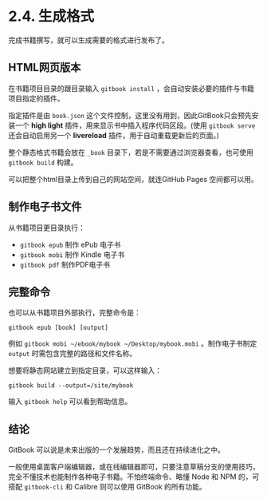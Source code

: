 # **2.4. 生成格式**

完成书籍撰写，就可以生成需要的格式进行发布了。

## **HTML网页版本**

在书籍项目目录的跟目录输入 `gitbook install` ，会自动安装必要的插件与书籍项目指定的插件。

指定插件是由 `book.json` 这个文件控制，这里没有用到，因此GitBook只会预先安装一个 **high light** 插件，用来显示书中插入程序代码区段。(使用 `gitbook serve` 还会自动启用另一个 **livereload** 插件，用于自动重载更新后的页面。)

整个静态格式书籍会放在 `_book` 目录下，若是不需要通过浏览器查看，也可使用 `gitbook build` 构建。

可以把整个html目录上传到自己的网站空间，就连GitHub Pages 空间都可以用。

## **制作电子书文件**

从书籍项目更目录执行：

* `gitbook epub` 制作 ePub 电子书
* `gitbook mobi` 制作 Kindle 电子书
* `gitbook pdf` 制作PDF电子书

## **完整命令**

也可以从书籍项目外部执行，完整命令是：

    gitbook epub [book] [output]

例如 `gitbook mobi ~/ebook/mybook ~/Desktop/mybook.mobi` 。制作电子书制定 `output` 时需包含完整的路径和文件名称。

想要将静态网站建立到指定目录，可以这样输入：

    gitbook build --output=/site/mybook

输入 `gitbook help` 可以看到帮助信息。

## **结论**

GitBook 可以说是未来出版的一个发展趋势，而且还在持续进化之中。

一般使用桌面客户端编辑器，或在线编辑器即可，只要注意草稿分支的使用技巧，完全不懂技术也能制作各种电子书籍。不怕终端命令、略懂 Node 和 NPM 的，可搭配 `gitbook-cli` 和 Calibre 则可以使用 GitBook 的所有功能。